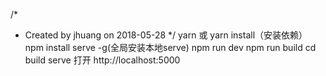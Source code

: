 /*
 * Created by jhuang on 2018-05-28
*/
yarn 或 yarn install（安装依赖）
npm install serve -g(全局安装本地serve)
npm run dev
npm run build 
cd build
serve
打开 http://localhost:5000